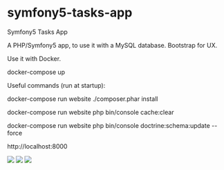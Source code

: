 # symfony5-tasks-app

Symfony5 Tasks App

A PHP/Symfony5 app, to use it with a MySQL database. Bootstrap for UX.

Use it with Docker.

docker-compose up

Useful commands (run at startup):

docker-compose run website ./composer.phar install

docker-compose run website php bin/console cache:clear

docker-compose run website php bin/console doctrine:schema:update --force

http://localhost:8000

<img src="https://i.imgur.com/dsYNeHe.png">
<img src="https://i.imgur.com/89c9TsA.png">
<img src="https://i.imgur.com/mGEEob1.png">
